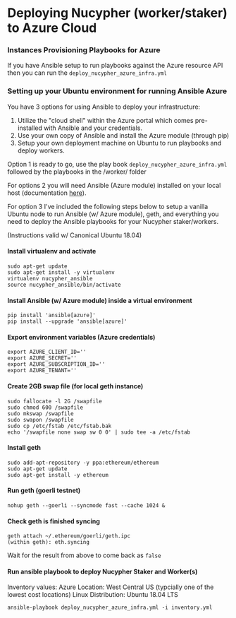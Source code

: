 # Deploying Nucypher (worker/staker) to Azure Cloud


### Instances Provisioning Playbooks for Azure

If you have Ansible setup to run playbooks against the Azure resource API then you can run the `deploy_nucypher_azure_infra.yml`


### Setting up your Ubuntu environment for running Ansible Azure

You have 3 options for using Ansible to deploy your infrastructure:

1. Utilize the "cloud shell" within the Azure portal which comes pre-installed with Ansible and your credentials.
2. Use your own copy of Ansible and install the Azure module (through pip)
3. Setup your own deployment machine on Ubuntu to run playbooks and deploy workers.

Option 1 is ready to go, use the play book `deploy_nucypher_azure_infra.yml` followed by the playbooks in the /worker/ folder

For options 2 you will need Ansible (Azure module) installed on your local host (documentation [here](https://docs.ansible.com/ansible/latest/scenario_guides/guide_azure.html)).

For option 3 I've included the following steps below to setup a vanilla Ubuntu node to run Ansible (w/ Azure module), geth, and everything you need to deploy the Ansible playbooks for your Nucypher staker/workers.

(Instructions valid w/ Canonical Ubuntu 18.04)


#### Install virtualenv and activate
```
sudo apt-get update
sudo apt-get install -y virtualenv
virtualenv nucypher_ansible
source nucypher_ansible/bin/activate
```

#### Install Ansible (w/ Azure module) inside a virtual environment
```
pip install 'ansible[azure]'
pip install --upgrade 'ansible[azure]'
```

#### Export environment variables (Azure credentials)
```
export AZURE_CLIENT_ID=''
export AZURE_SECRET=''
export AZURE_SUBSCRIPTION_ID=''
export AZURE_TENANT=''
```

#### Create 2GB swap file (for local geth instance)
```
sudo fallocate -l 2G /swapfile
sudo chmod 600 /swapfile
sudo mkswap /swapfile
sudo swapon /swapfile
sudo cp /etc/fstab /etc/fstab.bak
echo '/swapfile none swap sw 0 0' | sudo tee -a /etc/fstab
```

#### Install geth
```
sudo add-apt-repository -y ppa:ethereum/ethereum
sudo apt-get update
sudo apt-get install -y ethereum
```

#### Run geth (goerli testnet)
```
nohup geth --goerli --syncmode fast --cache 1024 &
```

#### Check geth is finished syncing
```
geth attach ~/.ethereum/goerli/geth.ipc
(within geth): eth.syncing
```
Wait for the result from above to come back as `false`

#### Run ansible playbook to deploy Nucypher Staker and Worker(s)
Inventory values: 
Azure Location: West Central US (typcially one of the lowest cost locations)
Linux Distribution: Ubuntu 18.04 LTS
```
ansible-playbook deploy_nucypher_azure_infra.yml -i inventory.yml
```
